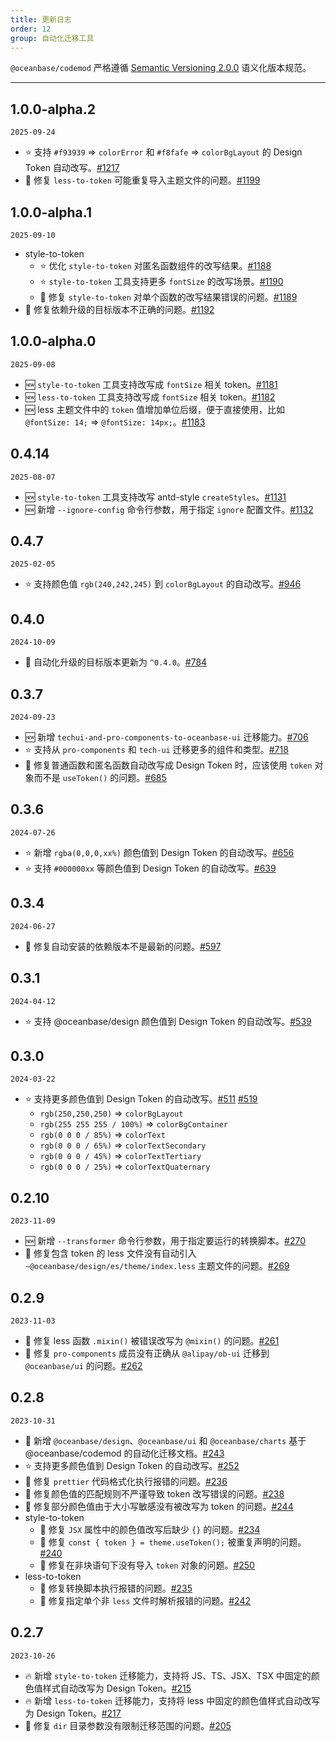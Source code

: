 ```yaml
---
title: 更新日志
order: 12
group: 自动化迁移工具
---
```


`@oceanbase/codemod` 严格遵循 [Semantic Versioning 2.0.0](http://semver.org/lang/zh-CN/) 语义化版本规范。

---

## 1.0.0-alpha.2

`2025-09-24`

- ⭐️ 支持 `#f93939` => `colorError` 和 `#f8fafe` => `colorBgLayout` 的 Design Token 自动改写。[#1217](https://github.com/oceanbase/oceanbase-design/pull/1217)
- 🐞 修复 `less-to-token` 可能重复导入主题文件的问题。[#1199](https://github.com/oceanbase/oceanbase-design/pull/1199)

## 1.0.0-alpha.1

`2025-09-10`

- style-to-token
  - ⭐️ 优化 `style-to-token` 对匿名函数组件的改写结果。[#1188](https://github.com/oceanbase/oceanbase-design/pull/1188)
  - ⭐️ `style-to-token` 工具支持更多 `fontSize` 的改写场景。[#1190](https://github.com/oceanbase/oceanbase-design/pull/1190)
  - 🐞 修复 `style-to-token` 对单个函数的改写结果错误的问题。[#1189](https://github.com/oceanbase/oceanbase-design/pull/1189)
- 🐞 修复依赖升级的目标版本不正确的问题。[#1192](https://github.com/oceanbase/oceanbase-design/pull/1192)

## 1.0.0-alpha.0

`2025-09-08`

- 🆕 `style-to-token` 工具支持改写成 `fontSize` 相关 token。[#1181](https://github.com/oceanbase/oceanbase-design/pull/1181)
- 🆕 `less-to-token` 工具支持改写成 `fontSize` 相关 token。[#1182](https://github.com/oceanbase/oceanbase-design/pull/1182)
- 🆕 less 主题文件中的 `token` 值增加单位后缀，便于直接使用，比如 `@fontSize: 14;` => `@fontSize: 14px;`。[#1183](https://github.com/oceanbase/oceanbase-design/pull/1183)

## 0.4.14

`2025-08-07`

- 🆕 `style-to-token` 工具支持改写 antd-style `createStyles`。[#1131](https://github.com/oceanbase/oceanbase-design/pull/1131)
- 🆕 新增 `--ignore-config` 命令行参数，用于指定 `ignore` 配置文件。[#1132](https://github.com/oceanbase/oceanbase-design/pull/1132)

## 0.4.7

`2025-02-05`

- ⭐️ 支持颜色值 `rgb(240,242,245)` 到 `colorBgLayout` 的自动改写。[#946](https://github.com/oceanbase/oceanbase-design/pull/946)

## 0.4.0

`2024-10-09`

- 📢 自动化升级的目标版本更新为 `^0.4.0`。[#784](https://github.com/oceanbase/oceanbase-design/pull/784)

## 0.3.7

`2024-09-23`

- 🆕 新增 `techui-and-pro-components-to-oceanbase-ui` 迁移能力。[#706](https://github.com/oceanbase/oceanbase-design/pull/706)
- ⭐️ 支持从 `pro-components` 和 `tech-ui` 迁移更多的组件和类型。[#718](https://github.com/oceanbase/oceanbase-design/pull/718)
- 🐞 修复普通函数和匿名函数自动改写成 Design Token 时，应该使用 `token` 对象而不是 `useToken()` 的问题。[#685](https://github.com/oceanbase/oceanbase-design/pull/685)

## 0.3.6

`2024-07-26`

- ⭐️ 新增 `rgba(0,0,0,xx%)` 颜色值到 Design Token 的自动改写。[#656](https://github.com/oceanbase/oceanbase-design/pull/656)
- ⭐️ 支持 `#000000xx` 等颜色值到 Design Token 的自动改写。[#639](https://github.com/oceanbase/oceanbase-design/pull/639)

## 0.3.4

`2024-06-27`

- 🐞 修复自动安装的依赖版本不是最新的问题。[#597](https://github.com/oceanbase/oceanbase-design/pull/597)

## 0.3.1

`2024-04-12`

- ⭐️ 支持 @oceanbase/design 颜色值到 Design Token 的自动改写。[#539](https://github.com/oceanbase/oceanbase-design/pull/539)

## 0.3.0

`2024-03-22`

- ⭐️ 支持更多颜色值到 Design Token 的自动改写。[#511](https://github.com/oceanbase/oceanbase-design/pull/511) [#519](https://github.com/oceanbase/oceanbase-design/pull/519)
  - `rgb(250,250,250)` => `colorBgLayout`
  - `rgb(255 255 255 / 100%)` => `colorBgContainer`
  - `rgb(0 0 0 / 85%)` => `colorText`
  - `rgb(0 0 0 / 65%)` => `colorTextSecondary`
  - `rgb(0 0 0 / 45%)` => `colorTextTertiary`
  - `rgb(0 0 0 / 25%)` => `colorTextQuaternary`

## 0.2.10

`2023-11-09`

- 🆕 新增 `--transformer` 命令行参数，用于指定要运行的转换脚本。[#270](https://github.com/oceanbase/oceanbase-design/pull/270)
- 🐞 修复包含 token 的 less 文件没有自动引入 `~@oceanbase/design/es/theme/index.less` 主题文件的问题。[#269](https://github.com/oceanbase/oceanbase-design/pull/269)

## 0.2.9

`2023-11-03`

- 🐞 修复 less 函数 `.mixin()` 被错误改写为 `@mixin()` 的问题。[#261](https://github.com/oceanbase/oceanbase-design/pull/261)
- 🐞 修复 `pro-components` 成员没有正确从 `@alipay/ob-ui` 迁移到 `@oceanbase/ui` 的问题。[#262](https://github.com/oceanbase/oceanbase-design/pull/262)

## 0.2.8

`2023-10-31`

- 📖 新增 `@oceanbase/design`、`@oceanbase/ui` 和 `@oceanbase/charts` 基于 @oceanbase/codemod 的自动化迁移文档。[#243](https://github.com/oceanbase/oceanbase-design/pull/243)
- ⭐️ 支持更多颜色值到 Design Token 的自动改写。[#252](https://github.com/oceanbase/oceanbase-design/pull/252)
- 🐞 修复 `prettier` 代码格式化执行报错的问题。[#236](https://github.com/oceanbase/oceanbase-design/pull/236)
- 🐞 修复颜色值的匹配规则不严谨导致 token 改写错误的问题。[#238](https://github.com/oceanbase/oceanbase-design/pull/238)
- 🐞 修复部分颜色值由于大小写敏感没有被改写为 token 的问题。[#244](https://github.com/oceanbase/oceanbase-design/pull/244)
- style-to-token
  - 🐞 修复 `JSX` 属性中的颜色值改写后缺少 `{}` 的问题。[#234](https://github.com/oceanbase/oceanbase-design/pull/234)
  - 🐞 修复 `const { token } = theme.useToken();` 被重复声明的问题。[#240](https://github.com/oceanbase/oceanbase-design/pull/240)
  - 🐞 修复在非块语句下没有导入 `token` 对象的问题。[#250](https://github.com/oceanbase/oceanbase-design/pull/250)
- less-to-token
  - 🐞 修复转换脚本执行报错的问题。[#235](https://github.com/oceanbase/oceanbase-design/pull/235)
  - 🐞 修复指定单个非 `less` 文件时解析报错的问题。[#242](https://github.com/oceanbase/oceanbase-design/pull/242)

## 0.2.7

`2023-10-26`

- 🔥 新增 `style-to-token` 迁移能力，支持将 JS、TS、JSX、TSX 中固定的颜色值样式自动改写为 Design Token。[#215](https://github.com/oceanbase/oceanbase-design/pull/215)
- 🔥 新增 `less-to-token` 迁移能力，支持将 less 中固定的颜色值样式自动改写为 Design Token。[#217](https://github.com/oceanbase/oceanbase-design/pull/217)
- 🐞 修复 `dir` 目录参数没有限制迁移范围的问题。[#205](https://github.com/oceanbase/oceanbase-design/pull/205)
